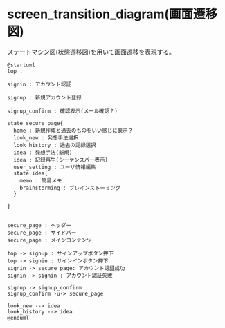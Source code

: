 # screen_transition_diagram(画面遷移図)ステートマシン図(状態遷移図)を用いて画面遷移を表現する。```uml@startumltop :signin : アカウント認証signup : 新規アカウント登録signup_confirm : 確認表示(メール確認？)state secure_page{  home : 新規作成と過去のものをいい感じに表示？  look_new : 発想手法選択  look_history : 過去の記録選択  idea : 発想手法(新規)  idea : 記録再生(シーケンスバー表示)  user_setting : ユーザ情報編集  state idea{    memo : 簡易メモ    brainstorming : ブレインストーミング  }}secure_page : ヘッダーsecure_page : サイドバーsecure_page : メインコンテンツtop -> signup : サインアップボタン押下top -> signin : サインインボタン押下signin -> secure_page: アカウント認証成功signin -> signin : アカウント認証失敗signup -> signup_confirm signup_confirm -u-> secure_pagelook_new --> idealook_history --> idea@enduml```
